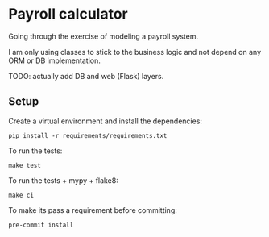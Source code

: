 # Payroll calculator

Going through the exercise of modeling a payroll system.

I am only using classes to stick to the business logic and not depend on any ORM or DB implementation.

TODO: actually add DB and web (Flask) layers.

## Setup

Create a virtual environment and install the dependencies:

```
pip install -r requirements/requirements.txt
```

To run the tests:

```
make test
```

To run the tests + mypy + flake8:

```
make ci
```

To make its pass a requirement before committing:

```
pre-commit install
```
